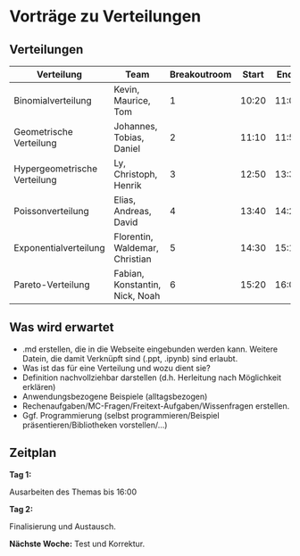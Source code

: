 # Vorträge zu Verteilungen

## Verteilungen

| Verteilung                   | Team                           | Breakoutroom | Start | Ende  |
|------------------------------|--------------------------------|--------------|-------|-------|
| Binomialverteilung           | Kevin, Maurice, Tom            | 1            | 10:20 | 11:00 |
| Geometrische Verteilung      | Johannes, Tobias, Daniel       | 2            | 11:10 | 11:50 |
| Hypergeometrische Verteilung | Ly, Christoph, Henrik          | 3            | 12:50 | 13:30 |
| Poissonverteilung            | Elias, Andreas, David          | 4            | 13:40 | 14:20 |
| Exponentialverteilung        | Florentin, Waldemar, Christian | 5            | 14:30 | 15:10 |
| Pareto-Verteilung            | Fabian, Konstantin, Nick, Noah | 6            | 15:20 | 16:00 |


## Was wird erwartet

* .md erstellen, die in die Webseite eingebunden werden kann. Weitere Datein, die damit Verknüpft sind (.ppt, .ipynb) sind erlaubt.
* Was ist das für eine Verteilung und wozu dient sie?
* Definition nachvollziehbar darstellen (d.h. Herleitung nach Möglichkeit erklären)
* Anwendungsbezogene Beispiele (alltagsbezogen)
* Rechenaufgaben/MC-Fragen/Freitext-Aufgaben/Wissenfragen erstellen.
* Ggf. Programmierung (selbst programmieren/Beispiel präsentieren/Bibliotheken vorstellen/...)

## Zeitplan

**Tag 1:**

Ausarbeiten des Themas bis 16:00

**Tag 2:**

Finalisierung und Austausch.

**Nächste Woche:**
Test und Korrektur.

